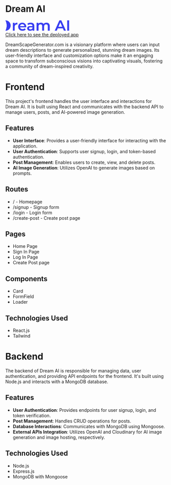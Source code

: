 # Dream AI
<img src="./client/src/assets/logo.png" alt="logo" width="200"/> </br>
[Click here to see the deployed app](https://ai-dream.netlify.app/)

DreamScapeGenerator.com is a visionary platform where users can input dream descriptions to generate personalized, stunning dream images. Its user-friendly interface and customization options make it an engaging space to transform subconscious visions into captivating visuals, fostering a community of dream-inspired creativity.

# Frontend

This project's frontend handles the user interface and interactions for Dream AI. It is built using React and communicates with the backend API to manage users, posts, and AI-powered image generation.

## Features

- **User Interface**: Provides a user-friendly interface for interacting with the application.
- **User Authentication**: Supports user signup, login, and token-based authentication.
- **Post Management**: Enables users to create, view, and delete posts.
- **AI Image Generation**: Utilizes OpenAI to generate images based on prompts.

## Routes

- / - Homepage
- /signup - Signup form
- /login - Login form
- /create-post - Create post page

## Pages

- Home Page
- Sign In Page
- Log In Page
- Create Post page

## Components

- Card
- FormField
- Loader

## Technologies Used

- React.js
- Tailwind

# Backend

The backend of Dream AI is responsible for managing data, user authentication, and providing API endpoints for the frontend. It's built using Node.js and interacts with a MongoDB database.

## Features

- **User Authentication**: Provides endpoints for user signup, login, and token verification.
- **Post Management**: Handles CRUD operations for posts.
- **Database Interactions**: Communicates with MongoDB using Mongoose.
- **External APIs Integration**: Utilizes OpenAI and Cloudinary for AI image generation and image hosting, respectively.

## Technologies Used

- Node.js
- Express.js
- MongoDB with Mongoose



